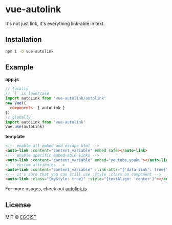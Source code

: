 # vue-autolink

It's not just link, it's everything link-able in text.

## Installation

```bash
npm i -D vue-autolink
```

## Example

**app.js**

```javascript
// locally
// `l` is lowercase
import autoLink from 'vue-autolink/autolink'
new Vue({
  components: { autoLink }
})
// globally
import autoLink from 'vue-autolink'
Vue.use(autoLink)
```

**template**

```html
<!-- enable all embed and escape html -->
<auto-link :content="content_variable" embed safe></auto-link>
<!-- enable specific embed-able links -->
<auto-link :content="content_variable" embed="youtube,youku"></auto-link>
<!-- custom attributes -->
<auto-link :content="content_variable" :link-attr="{'data-link': true}" :image-attr="{'data-image': true}"></auto-link>
<!-- it's sure that you can still use :style :class on component -->
<auto-link :class="{myStyle: true}" :style="{textAlign: 'center'}"></auto-link>
```

For more usages, check out [autolink.js](https://github.com/egoist/autolink.js)

## License

MIT &copy; [EGOIST](https://github.com/egoist)
